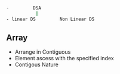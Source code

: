 ```bash
-         DSA
           | 
- linear DS         Non Linear DS
```
## Array 
- Arrange in Contiguous 
- Element ascess with the specified index 
- Contigous Nature
